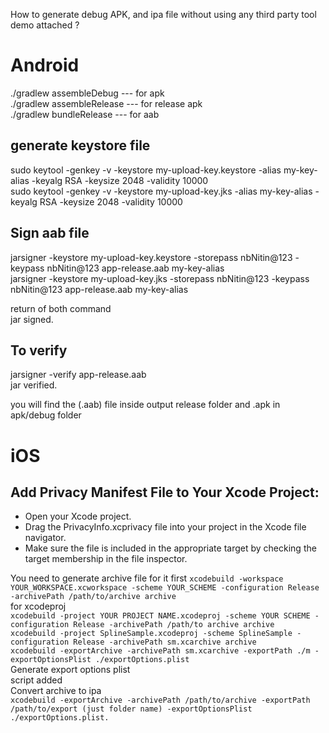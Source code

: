 How to generate debug APK, and ipa file without using any third party tool demo attached ?
# Android
./gradlew assembleDebug --- for apk<br/> 
./gradlew assembleRelease --- for release apk<br/>
./gradlew bundleRelease --- for aab<br/>

## generate keystore file
sudo keytool -genkey -v -keystore my-upload-key.keystore -alias my-key-alias -keyalg RSA -keysize 2048 -validity 10000<br/> 
sudo keytool -genkey -v -keystore my-upload-key.jks -alias my-key-alias -keyalg RSA -keysize 2048 -validity 10000<br/> 

## Sign aab file
jarsigner -keystore my-upload-key.keystore -storepass nbNitin@123 -keypass nbNitin@123 app-release.aab my-key-alias<br/> 
jarsigner -keystore my-upload-key.jks -storepass nbNitin@123 -keypass nbNitin@123 app-release.aab my-key-alias<br/> 

return of both command <br/> 
jar signed.<br/> 

## To verify
jarsigner -verify app-release.aab<br/> 
jar verified.<br/> 

you will find the (.aab) file inside output release folder and .apk in apk/debug folder
# iOS
## Add Privacy Manifest File to Your Xcode Project:

* Open your Xcode project.
* Drag the PrivacyInfo.xcprivacy file into your project in the Xcode file navigator.
* Make sure the file is included in the appropriate target by checking the target membership in the file inspector.

You need to generate archive file for it first
`xcodebuild -workspace YOUR_WORKSPACE.xcworkspace -scheme YOUR_SCHEME -configuration Release -archivePath /path/to/archive archive`<br/>
for xcodeproj<br/>
`xcodebuild -project YOUR PROJECT NAME.xcodeproj -scheme YOUR SCHEME -configuration Release -archivePath /path/to archive archive`<br/>
`xcodebuild -project SplineSample.xcodeproj -scheme SplineSample -configuration Release -archivePath sm.xcarchive archive`  <br/>
`xcodebuild -exportArchive -archivePath sm.xcarchive -exportPath ./m -exportOptionsPlist ./exportOptions.plist`<br/>
Generate export options plist<br/>
script added<br/>
Convert archive to ipa<br/>
`xcodebuild -exportArchive -archivePath /path/to/archive -exportPath /path/to/export (just folder name) -exportOptionsPlist ./exportOptions.plist.`
